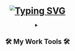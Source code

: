 <!DOCTYPE html>
<html>
<body>
 <h1 align="center">
  <a href="https://git.io/typing-svg">
    <img src="https://readme-typing-svg.demolab.com?font=arial&weight=700&pause=1000&color=21F7EE&background=FFFFFF00&random=false&width=435&separator=%3C&lines=Console.WriteLine(%22Hi!+My+name+is+Jose%F0%9F%91%8B%F0%9F%8F%BC%F0%9F%98%81%22);" alt="Typing SVG" />
  </a>
</h1>
<details align="center">
  <summary><h2 align="center">🛠️ My Work Tools 🛠️</h2></summary>
  <p>
  🧑🏽‍💻Programming and Markup Languages📱
  <p align="center">
  <img src="https://skillicons.dev/icons?i=html,css,cs,js,bootstrap"/>
</p>
 <p>
  🧑🏽‍🎨Software and Tools🧰
 <p align="center">
  <img src="https://skillicons.dev/icons?i=figma,css,cs,js,bootstrap"/>
</p>


  </p>
</details>

</body>
</html>


